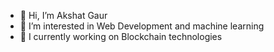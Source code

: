 - 👋 Hi, I’m Akshat Gaur 
- 👀 I’m interested in Web Development and machine learning
- 🌱 I currently working on Blockchain technologies

<!---
jueviole-grace/jueviole-grace is a ✨ special ✨ repository because its `README.md` (this file) appears on your GitHub profile.
You can click the Preview link to take a look at your changes.
--->
